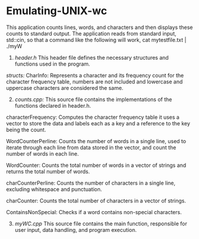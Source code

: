 # Emulating-UNIX-wc

This application counts lines, words, and characters and then displays these counts
to standard output. The application reads from standard input, std::cin, so that a command like the following will work, cat mytestfile.txt | ./myW

1. *header.h*
This header file defines the necessary structures and functions used in the program.

*structs:*
CharInfo: Represents a character and its frequency count for the character frequency table, numbers are not included and lowercase and uppercase characters are considered the same.

2. *counts.cpp:*
This source file contains the implementations of the functions declared in header.h.

characterFrequency: Computes the character frequency table it uses a vector to store the data and labels each as a key and a reference to the key being the count. 

WordCounterPerline: Counts the number of words in a single line, used to iterate through each line from data stored in the vector, and count the number of words in each line.

WordCounter: Counts the total number of words in a vector of strings and returns the total number of words.

charCounterPerline: Counts the number of characters in a single line, excluding whitespace and punctuation.

charCounter: Counts the total number of characters in a vector of strings.

ContainsNonSpecial: Checks if a word contains non-special characters.

3. *myWC.cpp*
This source file contains the main function, responsible for user input, data handling, and program execution.
